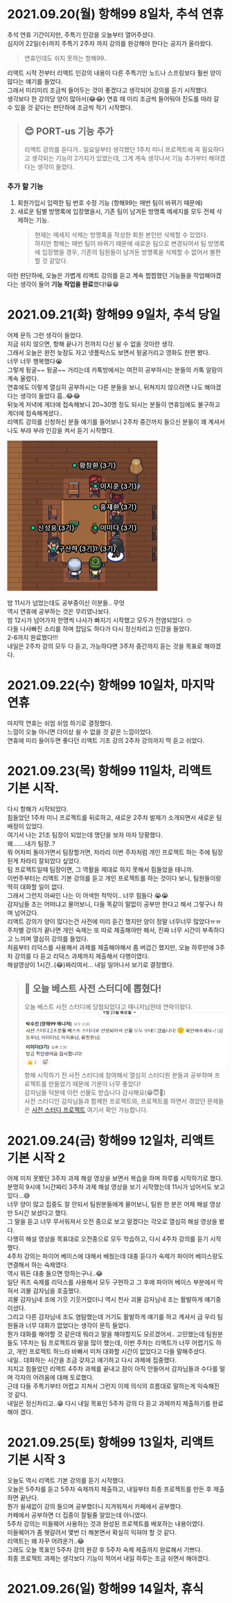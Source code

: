 # 2021.09.20(월) 항해99 8일차, 추석 연휴

추석 연휴 기간이지만, 주특기 인강을 오늘부터 열어주셨다.<br/>
심지어 22일(수)까지 주특기 2주차 까지 강의를 완강해야 한다는 공지가 올라왔다.

> 연휴인데도 쉬지 못하는 항해99..

리액트 시작 전부터 리액트 인강의 내용이 다른 주특기인 노드나 스프링보다 훨씬 양이 많다는 얘기를 들었다.<br/>
그래서 미리미리 조금씩 들어두는 것이 좋겠다고 생각되어 강의를 듣기 시작했다.<br/>
생각보다 한 강의당 양이 많아서(😂😂) 연휴 때 미리 조금씩 들어둬야 진도를 따라 갈 수 있을 것 같다는 판단하에 조금씩 적기 시작했다.

> ## 😊 PORT-us 기능 추가
>
> 리액트 강의를 듣다가.. 일요일부터 생각했던 1주차 미니 프로젝트에 꼭 필요하다고 생각되는 기능이 2가지가 있었는데, 그게 계속 생각나서 기능 추가부터 해야겠다는 생각이 들었다.<br/>

### 추가 할 기능

1. 회원가입시 입력한 팀 번호 수정 기능 (항해99는 매번 팀이 바뀌기 때문에)
2. 새로운 팀별 방명록에 입장했을시, 기존 팀이 남겨둔 방명록 메세지를 모두 전체 삭제하는 기능.
   > 현재는 메세지 삭제는 방명록을 작성한 회원 본인만 삭제할 수 있었다. <br/>하지만 항해는 매번 팀이 바뀌기 때문에 새로운 팀으로 변경되어서 팀 방명록에 입장했을 경우, 기존의 팀원들이 남겨둔 방명록을 삭제할 수 없어서 불편할 것 같았다.

이런 판단하에, 오늘은 가볍게 리액트 강의를 듣고 계속 찝찝했던 기능들을 작업해야겠다는 생각이 들어 **기능 작업을 완료**했다!😁😁

# 2021.09.21(화) 항해99 9일차, 추석 당일

어제 문득 그런 생각이 들었다.<br/>
지금 쉬지 않으면, 항해 끝나기 전까지 다신 쉴 수 없을 것이란 생각.<br/>
그래서 오늘은 완전 늦잠도 자고 넷플릭스도 보면서 뒹굴거리고 영화도 한편 봤다.<br/>
너무 너무 행복했다😭<br/>
그렇게 뒹굴~~ 뒹굴~~ 거리는데 카톡방에서는 여전히 공부하시는 분들의 카톡 알람이 계속 울렸다.<br/>
연휴에도 이렇게 열심히 공부하시는 다른 분들을 보니, 뒤쳐지지 않으려면 나도 해야겠다는 생각이 들었다 흡..😂😂<br/>
뒤늦게 저녁에 게더에 접속해보니 20~30명 정도 되시는 분들이 연휴임에도 불구하고 게더에 접속해계셨다..<br/>
리액트 강의를 신청하신 분들 얘기를 들어보니 2주차 중간까지 들으신 분들이 꽤 계셔서 나도 부랴 부랴 인강을 켜서 듣기 시작했다.

<img src="image/week02-img01.png" />

밤 11시가 넘었는데도 공부중이신 이분들.. 무엇<br/>
역시 연휴에 공부하는 것은 무리였나보다.<br/>
밤 12시가 넘어가자 한명씩 나사가 빠지기 시작했고 모두가 전염되었다. 🙄<br/>
다들 나사빠진 소리를 하며 잡담도 하다가 다시 정신차리고 인강을 들었다.<br/>
2-6까지 완료했다!!!<br/>
내일은 2주차 강의 모두 다 듣고, 가능하다면 3주차 중간까지 듣는 것을 목표로 해야겠다.

# 2021.09.22(수) 항해99 10일차, 마지막 연휴

마지막 연휴는 쉬엄 쉬엄 하기로 결정했다.<br/>
느낌이 오늘 아니면 더이상 쉴 수 없을 것 같은 느낌이었다.<br/>
연휴에 미리 들어두면 좋다던 리액트 기초 강의 2주차 강의까지 딱 듣고 쉬었다.

# 2021.09.23(목) 항해99 11일차, 리액트 기본 시작.

다시 항해가 시작되었다.<br/>
힘들었던 1주차 미니 프로젝트를 뒤로하고, 새로운 2주차 발제가 소개되면서 새로운 팀 배정이 있었다.<br/>
여기서 나는 21조 팀장이 되었는데 명단을 보자 마자 당황했다.<br/>
왜.......내가 팀장..?<br/>
뭐 어차피 돌아가면서 팀장할거면, 차라리 이번 주차처럼 개인 프로젝트 하는 주에 팀장된게 차라리 잘되었다 싶었다.<br/>
팀 프로젝트일때 팀장이면, 그 역활을 제대로 하지 못해서 힘들었을 테니까.<br/>
이번주부터는 리액트 기본 강의를 듣고 개인 프로젝트를 하는 것이다 보니, 팀원들이랑 딱히 대화할 일이 없다.<br/>
그래서 그런지 아싸인 나는 이 어색한 적막이.. 너무 힘들다 😭😭<br/>
감자님들 조는 어떠냐고 물어보니, 다들 똑같이 말없이 공부만 한다고 해서 그렇구나 하며 넘어갔다.<br/>
리액트 강의가 양이 많다는건 사전에 미리 듣긴 했지만 양이 정말 너무너무 많았다ㅠㅠ<br/>
주차별 강의가 끝나면 개인 숙제는 또 따로 제출해야만 해서, 진짜 너무 시간이 부족하다고 느끼며 열심히 강의를 들었다.<br/>
처음부터 리덕스를 사용해서 과제를 제출해야해서 좀 버겁긴 했지만, 오늘 하루만에 3주차 강의를 다 듣고 리덕스 과제까지 제출해서 다행이였다.<br/>
해설영상이 1시간..(😂)짜리여서... 내일 일어나서 보기로 결정했다.

> ## 🥰 오늘 베스트 사전 스터디에 뽑혔다!
>
> 오늘 베스트 사전 스터디에 당첨되었다고 매니저님한테 연락이왔다.
> <img src="./image/week02-img02.png" alt="베스트 사전 스터디"/>
> 항해 시작하기 전 사전 스터디에 참여해서 열심히 스터디원 분들과 공부하며 프로젝트를 만들었기 때문에 기분이 너무 좋았다!<br />
> 감자님들 덕분에 이런 선물도 받습니다 감사해요(😁😇🥳)<br />
> 사전 스터디인 감자님들과 함께한 프로젝트와, 프로젝트를 하면서 겪었던 문제들은 <a href="#" target="_blank">사전 스터디 프로젝트</a> 여기서 확인 가능합니다.

# 2021.09.24(금) 항해99 12일차, 리액트 기본 시작 2

어제 미처 못봤던 3주차 과제 해설 영상을 보면서 복습을 하며 하루를 시작하기로 했다.<br/>
분명히 9시에 1시간짜리 3주차 과제 해설 영상을 보기 시작했는데 11시가 넘어서도 보고있다...😅<br/>
너무 양이 많고 집중도 잘 안되서 팀원분들에게 물어보니, 팀원 한 분은 어제 해설 영상만 5시간 보셨다고 했다.<br/>
그 말을 듣고 너무 무서워져서 오전 중으로 보고 말겠다는 각오로 열심히 해설 영상을 봤다.<br/>
다행히 해설 영상을 목표대로 오전중으로 모두 학습하고, 다시 4주차 강의를 듣기 시작했다.<br/>
4주차 강의는 파이어 베이스에 대해서 배웠는데 대충 듣다가 숙제가 파이어 베이스랑도 연결해서 하는 숙제였다.<br/>
역시 뭐든 대충 들으면 망하는구나..😂<br/>
일단 퀴즈 숙제를 리덕스를 사용해서 모두 구현하고 그 후에 파이어 베이스 부분에서 막혀서 괴물 감자님을 호출했다.<br/>
괴물 감자님네 조에 기웃 기웃거렸더니 역시 천사 괴물 감자님네 조는 활발하게 얘기중이셨다.<br/>
그리고 다른 감자님네 조도 염탐했는데 거기도 활발하게 얘기를 하고 계셔서 급 우리 팀원들과 너무 대화가 없었다는 생각이 문득 들었다.<br/>
뭔가 대화를 해야할 것 같은데 뭐라고 말을 해야할지도 모르겠어서.. 고민했는데 팀원분들도 1주차는 팀 프로젝트라 말을 많이 했는데, 이번 주차는 리액트가 너무 어렵기도 하고, 개인 프로젝트 하느라 바빠서 미처 대화할 시간이 없었다고 다들 말해주셨다.<br/>
내일.. 대화하는 시간을 조금 갖자고 얘기하고 다시 과제에 집중했다.<br/>
지치고 힘들었던 리액트 4주차 과제를 끝내고 잠이 아직 안들어서 감자님들과 수다를 떨며 각자의 어려움에 대해 토로했다.<br/>
근데 다들 주특기부터 어렵고 지쳐서 그런지 이제 의식의 흐름대로 말하는게 익숙해진 것 같다.<br/>
내일은 정신차리고..😁 다시 내일 목표인 5주차 강의 다 듣고 과제까지 제출하기를 완료해야 겠다.

# 2021.09.25(토) 항해99 13일차, 리액트 기본 시작 3

오늘도 역시 리액트 기본 강의를 듣기 시작했다.<br/>
오늘은 5주차를 듣고 5주차 숙제까지 제출하고, 내일부터 최종 프로젝트를 만든 후 제출하면 끝난다.<br/>
뭔가 쉴새없이 강의 들으며 공부했더니 지겨워져서 카페에서 공부했다.<br/>
카페에서 공부하면 더 집중이 잘될줄 알았는데 아니였다.<br/>
5주차 강의는 미들웨어 사용하는 것과 완성된 프로젝트를 배포하는 내용이였다.<br/>
미들웨어가 좀 헷갈려서 몇번 더 해본면서 확실히 익혀야 할 것 같다.<br/>
리액트는 왜 자꾸 어려운가..😂<br/>
그래도 오늘 목표인 5주차 강의 완강 후 5주차 숙제 제출까지 완료해서 기쁘다.<br/>
최종 프로젝트 과제는 생각보다 기능이 적어서 내일 하루는 조금 쉬면서 해야겠다.

# 2021.09.26(일) 항해99 14일차, 휴식
